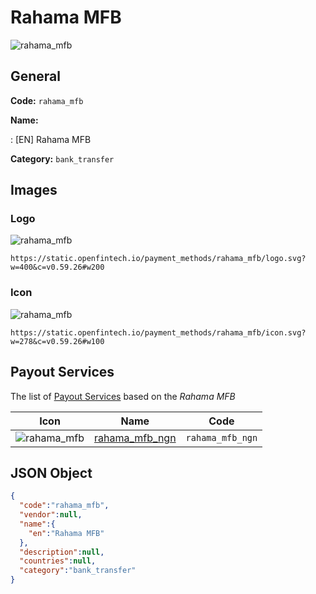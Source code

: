 
# Rahama MFB 
![rahama_mfb](https://static.openfintech.io/payment_methods/rahama_mfb/logo.svg?w=400&c=v0.59.26#w200)  

## General 
**Code:** `rahama_mfb` 
 
**Name:** 
 
:	[EN] Rahama MFB 
 
**Category:** `bank_transfer` 
 

## Images 

### Logo 
![rahama_mfb](https://static.openfintech.io/payment_methods/rahama_mfb/logo.svg?w=400&c=v0.59.26#w200)  

```
https://static.openfintech.io/payment_methods/rahama_mfb/logo.svg?w=400&c=v0.59.26#w200
```  

### Icon 
![rahama_mfb](https://static.openfintech.io/payment_methods/rahama_mfb/icon.svg?w=278&c=v0.59.26#w100)  

```
https://static.openfintech.io/payment_methods/rahama_mfb/icon.svg?w=278&c=v0.59.26#w100
```  

## Payout Services 
 
The list of [Payout Services](/payout-services/) based on the _Rahama MFB_ 

|Icon|Name|Code| 
|:---:|:---:|:---:| 
|![rahama_mfb](https://static.openfintech.io/payout_methods/rahama_mfb/icon.svg?w=278&c=v0.59.26#w40) |[rahama_mfb_ngn](/payout-services/rahama_mfb_ngn/)|`rahama_mfb_ngn`| 
 

## JSON Object 

```json
{
  "code":"rahama_mfb",
  "vendor":null,
  "name":{
    "en":"Rahama MFB"
  },
  "description":null,
  "countries":null,
  "category":"bank_transfer"
}
```  
